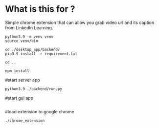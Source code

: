 # What is this for ?
Simple chrome extension that can allow you grab video url and its caption from LinkedIn Learning.


```
python3.9 -m venv venv
source venv/bin

cd ./desktop_app/backend/
pip3.9 install -r requirement.txt

cd ..

npm install
```
#start server app
```
python3.9 ./backend/run.py 
```
#start gui app
```npm start

```       

#load extension to google  chrome
```
./chrome_extension
```